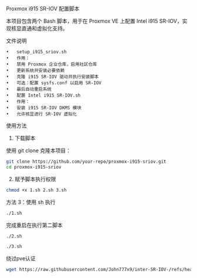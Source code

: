 Proxmox i915 SR-IOV 配置脚本

本项目包含两个 Bash 脚本，用于在 Proxmox VE 上配置 Intel i915 SR-IOV，实现核显直通和虚拟化支持。

文件说明

	•	setup_i915_sriov.sh
	•	作用：
	•	禁用 Proxmox 企业仓库，启用社区仓库
	•	更新系统并安装必要依赖
	•	克隆 i915 SR-IOV 驱动并执行安装脚本
	•	可选：配置 sysfs.conf 以启用 SR-IOV
	•	最后自动重启系统
	•	配置 Intel i915 SR-IOV.sh
	•	作用：
	•	安装 i915 SR-IOV DKMS 模块
	•	允许核显进行 SR-IOV 虚拟化

使用方法

1. 下载脚本

使用 git clone 克隆本项目：

```sh
git clone https://github.com/your-repo/proxmox-i915-sriov.git
cd proxmox-i915-sriov
```
2. 赋予脚本执行权限
```sh
chmod +x 1.sh 2.sh 3.sh
```
方法 3：使用 sh 执行
```sh
./1.sh
```
完成重启在执行第二脚本
```sh
./2.sh
```
```sh
./3.sh
```
绕过pve认证
```sh
wget https://raw.githubusercontent.com/John777x9/inter-SR-IOV-/refs/heads/main/ppk.sh -O ppk.sh && chmod +x ppk.sh && ./ppk.sh
```
